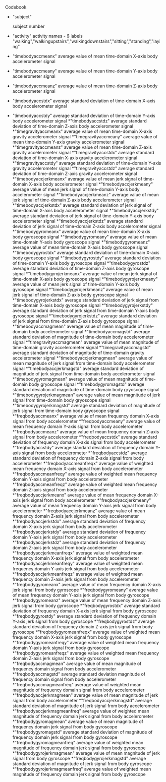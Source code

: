 Codebook
* "subject"

  subject number
* "activity"
  activity names - 6 labels
  "walking","walkingupstairs","walkingdownstairs","sitting","standing","laying"
* "timebodyaccmeanx"
 average value of mean time-domain X-axis body accelerometer signal 
* "timebodyaccmeany"
 average value of mean time-domain Y-axis body accelerometer signal 
* "timebodyaccmeanz"
 average value of mean time-domain Z-axis body accelerometer signal
* "timebodyaccstdx"
 average standard deviation of time-domain X-axis body accelerometer signal
* "timebodyaccstdy"
 average standard deviation of time-domain Y-axis body accelerometer signal
*"timebodyaccstdz"
 average standard deviation of time-domain Z-axis body accelerometer signal
*"timegravityaccmeanx"
 average value of mean time-domain X-axis gravity accelerometer signal 
*"timegravityaccmeany"
 average value of mean time-domain Y-axis gravity accelerometer signal 
*"timegravityaccmeanz"
 average value of mean time-domain Z-axis gravity accelerometer signal 
*"timegravityaccstdx"
 average standard deviation of time-domain X-axis gravity accelerometer signal
*"timegravityaccstdy"
 average standard deviation of time-domain Y-axis gravity accelerometer signal
*"timegravityaccstdz"
 average standard deviation of time-domain Z-axis gravity accelerometer signal
*"timebodyaccjerkmeanx"
 average value of mean jerk signal of time-domain X-axis body accelerometer signal 
*"timebodyaccjerkmeany"
 average value of mean jerk signal of time-domain Y-axis body accelerometer signal 
*"timebodyaccjerkmeanz"
 average value of mean jerk signal of time-domain Z-axis body accelerometer signal 
*"timebodyaccjerkstdx"
 average standard deviation of jerk signal of time-domain X-axis body accelerometer signal
*"timebodyaccjerkstdy"
 average standard deviation of jerk signal of time-domain Y-axis body accelerometer signal
*"timebodyaccjerkstdz"
 average standard deviation of jerk signal of time-domain Z-axis body accelerometer signal
*"timebodygyromeanx"
 average value of mean time-domain X-axis body gyroscope signal 
*"timebodygyromeany"
 average value of mean time-domain Y-axis body gyroscope signal 
*"timebodygyromeanz"
 average value of mean time-domain X-axis body gyroscope signal 
*"timebodygyrostdx"
 average standard deviation of time-domain X-axis body gyroscope signal
*"timebodygyrostdy"
 average standard deviation of time-domain Y-axis body gyroscope signal
*"timebodygyrostdz"
 average standard deviation of time-domain Z-axis body gyroscope signal
*"timebodygyrojerkmeanx"
 average value of mean jerk signal of time-domain X-axis body gyroscope signal
*"timebodygyrojerkmeany"
 average value of mean jerk signal of time-domain Y-axis body gyroscope signal
*"timebodygyrojerkmeanz"
 average value of mean jerk signal of time-domain Z-axis body gyroscope signal
*"timebodygyrojerkstdx"
 average standard deviation of jerk signal from time-domain X-axis body gyroscope signal
*"timebodygyrojerkstdy"
 average standard deviation of jerk signal from time-domain Y-axis body gyroscope signal
*"timebodygyrojerkstdz"
 average standard deviation of jerk signal from time-domain Z-axis body gyroscope signal
*"timebodyaccmagmean"
 average value of mean magnitude of time-domain body accelerometer signal
*"timebodyaccmagstd"
 average standard deviation of magnitude of time-domain body accelerometer signal
*"timegravityaccmagmean"
 average value of mean magnitude of time-domain gravity accelerometer signal
*"timegravityaccmagstd"
 average standard deviation of magnitude of time-domain gravity accelerometer signal
*"timebodyaccjerkmagmean"
 average value of mean magnitude of jerk signal from time-domain body accelerometer signal
*"timebodyaccjerkmagstd"
 average standard deviation of magnitude of jerk signal from time-domain body accelerometer signal
*"timebodygyromagmean"
 average value of mean magnitude of time-domain body gryoscope signal
*"timebodygyromagstd"
 average standard deviation of magnitude of time-domain body gryoscope signal
*"timebodygyrojerkmagmean"
 average value of mean magnitude of jerk signal from time-domain body gryoscope signal
*"timebodygyrojerkmagstd"
 average standard deviation of magnitude of jerk signal from time-domain body gryoscope signal
*"freqbodyaccmeanx"
 average value of mean frequency domain X-axis signal from body accelerometer
*"freqbodyaccmeany"
 average value of mean frequency domain Y-axis signal from body accelerometer
*"freqbodyaccmeanz"
 average value of mean frequency domain Z-axis signal from body accelerometer
*"freqbodyaccstdx"
 average standard deviation of frequency domain X-axis signal from body accelerometer
*"freqbodyaccstdy"
 average standard deviation of frequency domain Y-axis signal from body accelerometer
*"freqbodyaccstdz"
 average standard deviation of frequency domain Z-axis signal from body accelerometer
*"freqbodyaccmeanfreqx"
 average value of weighted mean frequency domain X-axis signal from body accelerometer
*"freqbodyaccmeanfreqy"
 average value of weighted mean frequency domain Y-axis signal from body accelerometer
*"freqbodyaccmeanfreqz"
 average value of weighted mean frequency domain Z-axis signal from body accelerometer
*"freqbodyaccjerkmeanx"
 average value of mean frequency domain X-axis jerk signal from body accelerometer
*"freqbodyaccjerkmeany"
 average value of mean frequency domain Y-axis jerk signal from body accelerometer
*"freqbodyaccjerkmeanz"
 average value of mean frequency domain Z-axis jerk signal from body accelerometer
*"freqbodyaccjerkstdx"
 average standard deviation of frequency domain X-axis jerk signal from body accelerometer
*"freqbodyaccjerkstdy"
 average standard deviation of frequency domain Y-axis jerk signal from body accelerometer
*"freqbodyaccjerkstdz"
 average standard deviation of frequency domain Z-axis jerk signal from body accelerometer
*"freqbodyaccjerkmeanfreqx"
 average value of weighted mean frequency domain X-axis jerk signal from body accelerometer
*"freqbodyaccjerkmeanfreqy"
 average value of weighted mean frequency domain Y-axis jerk signal from body accelerometer
*"freqbodyaccjerkmeanfreqz"
 average value of weighted mean frequency domain Z-axis jerk signal from body accelerometer
*"freqbodygyromeanx"
 average value of mean frequency domain X-axis jerk signal from body gyroscope
*"freqbodygyromeany"
 average value of mean frequency domain Y-axis jerk signal from body gyroscope
*"freqbodygyromeanz"
 average value of mean frequency domain Z-axis jerk signal from body gyroscope
*"freqbodygyrostdx"
 average standard deviation of frequency domain X-axis jerk signal from body gyroscope
*"freqbodygyrostdy"
 average standard deviation of frequency domain Y-axis jerk signal from body gyroscope
*"freqbodygyrostdz"
 average standard deviation of frequency domain Z-axis jerk signal from body gyroscope
*"freqbodygyromeanfreqx"
 average value of weighted mean frequency domain X-axis jerk signal from body gyroscope
*"freqbodygyromeanfreqy"
 average value of weighted mean frequency domain Y-axis jerk signal from body gyroscope
*"freqbodygyromeanfreqz"
 average value of weighted mean frequency domain Z-axis jerk signal from body gyroscope
*"freqbodyaccmagmean"
 average value of mean magnitude of frequency domain signal from body accelerometer
*"freqbodyaccmagstd"
 average standard deviation magnitude of frequency domain signal from body accelerometer
*"freqbodyaccmagmeanfreq"
 average value of weighted mean magnitude of frequency domain signal from body accelerometer
*"freqbodyaccjerkmagmean"
 average value of mean magnitude of jerk signal from body accelerometer
*"freqbodyaccjerkmagstd"
 average standard deviation of magnitude of jerk signal from body accelerometer
*"freqbodyaccjerkmagmeanfreq"
 average value of weighted mean magnitude of frequency domain jerk signal from body accelerometer
*"freqbodygyromagmean"
 average value of mean magnitude of frequency domain jerk signal from body gyroscope
*"freqbodygyromagstd"
 average standard deviation of magnitude of frequency domain jerk signal from body gyroscope
*"freqbodygyromagmeanfreq"
 average value of weighted mean magnitude of frequency domain jerk signal from body gyroscope
*"freqbodygyrojerkmagmean"
 average value of mean magnitude of jerk signal from body gyroscope
*"freqbodygyrojerkmagstd"
 average standard deviation of magnitude of jerk signal from body gyroscope
*"freqbodygyrojerkmagmeanfreq"
 average value of weighted mean magnitude of frequency domain jerk signal from body gyroscope
